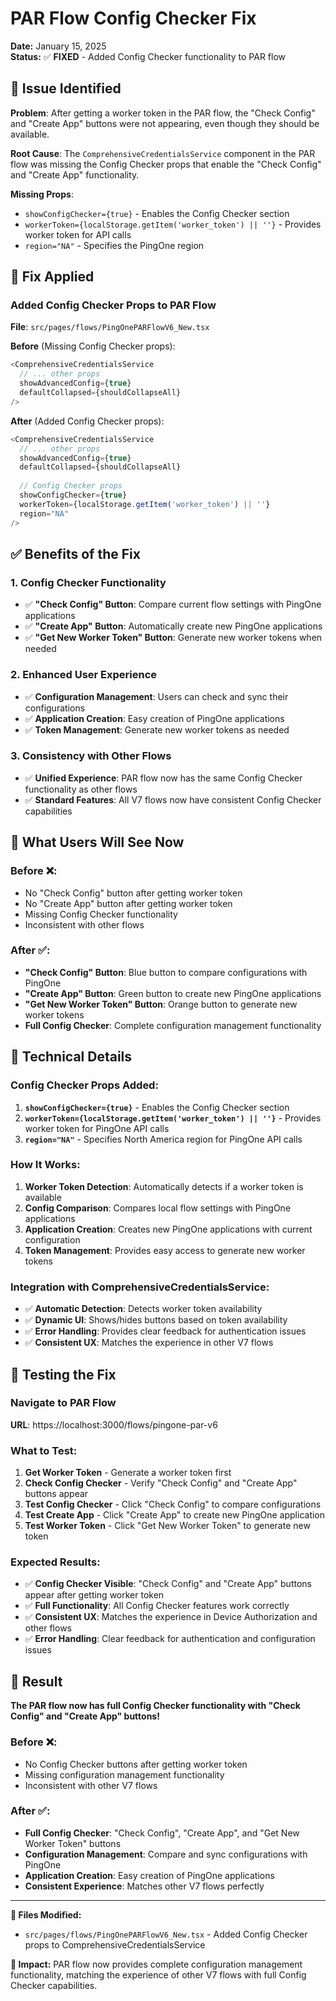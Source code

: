 # PAR Flow Config Checker Fix

**Date:** January 15, 2025  
**Status:** ✅ **FIXED** - Added Config Checker functionality to PAR flow  

## 🎯 **Issue Identified**

**Problem**: After getting a worker token in the PAR flow, the "Check Config" and "Create App" buttons were not appearing, even though they should be available.

**Root Cause**: The `ComprehensiveCredentialsService` component in the PAR flow was missing the Config Checker props that enable the "Check Config" and "Create App" functionality.

**Missing Props**:
- `showConfigChecker={true}` - Enables the Config Checker section
- `workerToken={localStorage.getItem('worker_token') || ''}` - Provides worker token for API calls
- `region="NA"` - Specifies the PingOne region

## 🔧 **Fix Applied**

### **Added Config Checker Props to PAR Flow**
**File**: `src/pages/flows/PingOnePARFlowV6_New.tsx`

**Before** (Missing Config Checker props):
```typescript
<ComprehensiveCredentialsService
  // ... other props
  showAdvancedConfig={true}
  defaultCollapsed={shouldCollapseAll}
/>
```

**After** (Added Config Checker props):
```typescript
<ComprehensiveCredentialsService
  // ... other props
  showAdvancedConfig={true}
  defaultCollapsed={shouldCollapseAll}
  
  // Config Checker props
  showConfigChecker={true}
  workerToken={localStorage.getItem('worker_token') || ''}
  region="NA"
/>
```

## ✅ **Benefits of the Fix**

### **1. Config Checker Functionality**
- ✅ **"Check Config" Button**: Compare current flow settings with PingOne applications
- ✅ **"Create App" Button**: Automatically create new PingOne applications
- ✅ **"Get New Worker Token" Button**: Generate new worker tokens when needed

### **2. Enhanced User Experience**
- ✅ **Configuration Management**: Users can check and sync their configurations
- ✅ **Application Creation**: Easy creation of PingOne applications
- ✅ **Token Management**: Generate new worker tokens as needed

### **3. Consistency with Other Flows**
- ✅ **Unified Experience**: PAR flow now has the same Config Checker functionality as other flows
- ✅ **Standard Features**: All V7 flows now have consistent Config Checker capabilities

## 🎯 **What Users Will See Now**

### **Before** ❌:
- No "Check Config" button after getting worker token
- No "Create App" button after getting worker token
- Missing Config Checker functionality
- Inconsistent with other flows

### **After** ✅:
- **"Check Config" Button**: Blue button to compare configurations with PingOne
- **"Create App" Button**: Green button to create new PingOne applications
- **"Get New Worker Token" Button**: Orange button to generate new worker tokens
- **Full Config Checker**: Complete configuration management functionality

## 🔧 **Technical Details**

### **Config Checker Props Added**:
1. **`showConfigChecker={true}`** - Enables the Config Checker section
2. **`workerToken={localStorage.getItem('worker_token') || ''}`** - Provides worker token for PingOne API calls
3. **`region="NA"`** - Specifies North America region for PingOne API calls

### **How It Works**:
1. **Worker Token Detection**: Automatically detects if a worker token is available
2. **Config Comparison**: Compares local flow settings with PingOne applications
3. **Application Creation**: Creates new PingOne applications with current configuration
4. **Token Management**: Provides easy access to generate new worker tokens

### **Integration with ComprehensiveCredentialsService**:
- ✅ **Automatic Detection**: Detects worker token availability
- ✅ **Dynamic UI**: Shows/hides buttons based on token availability
- ✅ **Error Handling**: Provides clear feedback for authentication issues
- ✅ **Consistent UX**: Matches the experience in other V7 flows

## 🚀 **Testing the Fix**

### **Navigate to PAR Flow**
**URL**: https://localhost:3000/flows/pingone-par-v6

### **What to Test**:
1. **Get Worker Token** - Generate a worker token first
2. **Check Config Checker** - Verify "Check Config" and "Create App" buttons appear
3. **Test Config Checker** - Click "Check Config" to compare configurations
4. **Test Create App** - Click "Create App" to create new PingOne application
5. **Test Worker Token** - Click "Get New Worker Token" to generate new token

### **Expected Results**:
- ✅ **Config Checker Visible**: "Check Config" and "Create App" buttons appear after getting worker token
- ✅ **Full Functionality**: All Config Checker features work correctly
- ✅ **Consistent UX**: Matches the experience in Device Authorization and other flows
- ✅ **Error Handling**: Clear feedback for authentication and configuration issues

## 🎉 **Result**

**The PAR flow now has full Config Checker functionality with "Check Config" and "Create App" buttons!**

### **Before** ❌:
- No Config Checker buttons after getting worker token
- Missing configuration management functionality
- Inconsistent with other V7 flows

### **After** ✅:
- **Full Config Checker**: "Check Config", "Create App", and "Get New Worker Token" buttons
- **Configuration Management**: Compare and sync configurations with PingOne
- **Application Creation**: Easy creation of PingOne applications
- **Consistent Experience**: Matches other V7 flows perfectly

---

**🔗 Files Modified:**
- `src/pages/flows/PingOnePARFlowV6_New.tsx` - Added Config Checker props to ComprehensiveCredentialsService

**🎯 Impact:** PAR flow now provides complete configuration management functionality, matching the experience of other V7 flows with full Config Checker capabilities.


